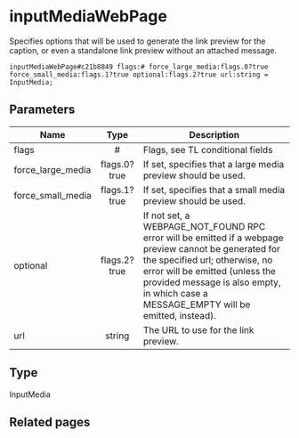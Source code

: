 # inputMediaWebPage
Specifies options that will be used to generate the link preview for the caption, or even a standalone link preview without an attached message.

```
inputMediaWebPage#c21b8849 flags:# force_large_media:flags.0?true force_small_media:flags.1?true optional:flags.2?true url:string = InputMedia;
```

## Parameters
| Name | Type | Description |
| ---- | :----: | ----------- |
| flags | # | Flags, see TL conditional fields |
| force_large_media | flags.0?true | If set, specifies that a large media preview should be used. |
| force_small_media | flags.1?true | If set, specifies that a small media preview should be used. |
| optional | flags.2?true | If not set, a WEBPAGE_NOT_FOUND RPC error will be emitted if a webpage preview cannot be generated for the specified url; otherwise, no error will be emitted (unless the provided message is also empty, in which case a MESSAGE_EMPTY will be emitted, instead). |
| url | string | The URL to use for the link preview. |


## Type
InputMedia

## Related pages
